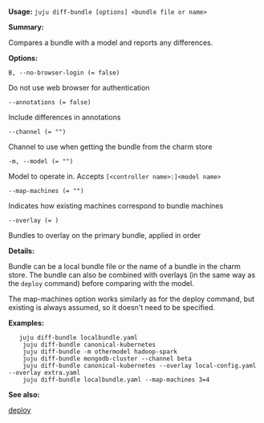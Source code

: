 **Usage:** `juju diff-bundle [options] <bundle file or name>`

**Summary:**

Compares a bundle with a model and reports any differences.

**Options:**

`B, --no-browser-login (= false)`

Do not use web browser for authentication

`--annotations (= false)`

Include differences in annotations

`--channel (= "")`

Channel to use when getting the bundle from the charm store

`-m, --model (= "")`

Model to operate in. Accepts `[<controller name>:]<model name>`

`--map-machines (= "")`

Indicates how existing machines correspond to bundle machines

`--overlay (= )`

Bundles to overlay on the primary bundle, applied in order

**Details:**

Bundle can be a local bundle file or the name of a bundle in the charm store. The bundle can also be combined with overlays (in the same way as the `deploy` command) before comparing with the model.

The map-machines option works similarly as for the deploy command, but existing is always assumed, so it doesn't need to be specified.

**Examples:**

       juju diff-bundle localbundle.yaml
        juju diff-bundle canonical-kubernetes
        juju diff-bundle -m othermodel hadoop-spark
        juju diff-bundle mongodb-cluster --channel beta
        juju diff-bundle canonical-kubernetes --overlay local-config.yaml --overlay extra.yaml
        juju diff-bundle localbundle.yaml --map-machines 3=4
**See also:**

[deploy](https://discourse.jujucharms.com/t/command-deploy/1707)
